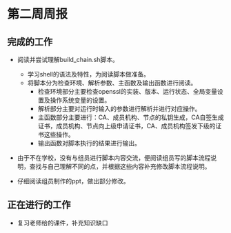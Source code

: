 # 第二周周报

## 完成的工作

* 阅读并尝试理解build_chain.sh脚本。
  * 学习shell的语法及特性，为阅读脚本做准备。
  * 将脚本分为检查环境、解析参数、主函数及输出函数进行阅读。
    * 检查环境部分主要检查openssl的实装、版本、运行状态、全局变量设置及操作系统变量的设置。
    * 解析部分主要对运行时输入的参数进行解析并进行对应操作。
    * 主函数部分主要进行：CA、成员机构、节点的私钥生成，CA自签生成证书，成员机构、节点向上级申请证书，CA、成员机构签发下级的证书这些操作。
    * 输出函数对脚本执行的结果进行输出。

* 由于不在学校，没有与组员进行脚本内容交流，便阅读组员写的脚本流程说明，查找与自己理解不同的点，并根据这些内容补充修改脚本流程说明。
* 仔细阅读组员制作的ppt，做出部分修改。

## 正在进行的工作

* 复习老师给的课件，补充知识缺口